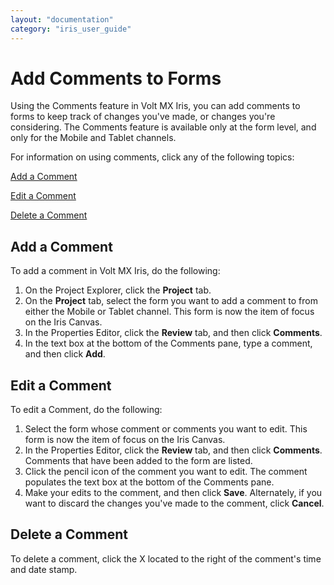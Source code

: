 ```yaml
---
layout: "documentation"
category: "iris_user_guide"
---
```

                          


Add Comments to Forms
=====================

Using the Comments feature in Volt MX Iris, you can add comments to forms to keep track of changes you've made, or changes you're considering. The Comments feature is available only at the form level, and only for the Mobile and Tablet channels.

For information on using comments, click any of the following topics:

[Add a Comment](#add-a-comment)

[Edit a Comment](#edit-a-comment)

[Delete a Comment](#delete-a-comment)

Add a Comment
-------------

To add a comment in Volt MX Iris, do the following:

1.  On the Project Explorer, click the **Project** tab.
2.  On the **Project** tab, select the form you want to add a comment to from either the Mobile or Tablet channel. This form is now the item of focus on the Iris Canvas.
3.  In the Properties Editor, click the **Review** tab, and then click **Comments**.
4.  In the text box at the bottom of the Comments pane, type a comment, and then click **Add**.

Edit a Comment
--------------

To edit a Comment, do the following:

1.  Select the form whose comment or comments you want to edit. This form is now the item of focus on the Iris Canvas.
2.  In the Properties Editor, click the **Review** tab, and then click **Comments**. Comments that have been added to the form are listed.
3.  Click the pencil icon of the comment you want to edit. The comment populates the text box at the bottom of the Comments pane.
4.  Make your edits to the comment, and then click **Save**. Alternately, if you want to discard the changes you've made to the comment, click **Cancel**.

Delete a Comment
----------------

To delete a comment, click the X located to the right of the comment's time and date stamp.
